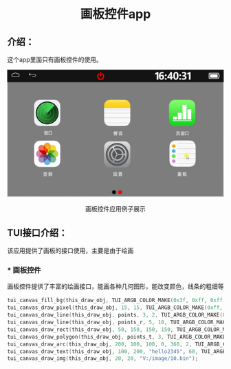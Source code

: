 <h1 align="center"> 画板控件app </h1>

## 介绍：
这个app里面只有画板控件的使用。

<p align="center">
<img src="https://github.com/TUISYS/image/blob/main/draw.gif">
</p>
<p align="center">
画板控件应用例子展示
</p>

## TUI接口介绍：
该应用提供了画板的接口使用，主要是由于绘画

### * 画板控件
画板控件提供了丰富的绘画接口，能画各种几何图形，能改变颜色，线条的粗细等
``` c
tui_canvas_fill_bg(this_draw_obj, TUI_ARGB_COLOR_MAKE(0x3f, 0xff, 0xff, 0));
tui_canvas_draw_pixel(this_draw_obj, 15, 15, TUI_ARGB_COLOR_MAKE(0xff, 0, 0, 0));
tui_canvas_draw_line(this_draw_obj, points, 3, 2, TUI_ARGB_COLOR_MAKE(0xff, 0xff, 0, 0));
tui_canvas_draw_line(this_draw_obj, points_r, 5, 10, TUI_ARGB_COLOR_MAKE(0xff, 0xff, 0, 0));
tui_canvas_draw_rect(this_draw_obj, 50, 150, 150, 150, TUI_ARGB_COLOR_MAKE(0xff, 0, 0xff, 0));
tui_canvas_draw_polygon(this_draw_obj, points_t, 3, TUI_ARGB_COLOR_MAKE(0xff, 0, 0, 0xff));
tui_canvas_draw_arc(this_draw_obj, 200, 100, 100, 0, 360, 2, TUI_ARGB_COLOR_MAKE(0xff, 0, 0xff, 0xff));
tui_canvas_draw_text(this_draw_obj, 100, 200, "hello2345", 60, TUI_ARGB_COLOR_MAKE(0xff, 0xff, 0xff, 0));
tui_canvas_draw_img(this_draw_obj, 20, 20, "V:/image/10.bin");
```



